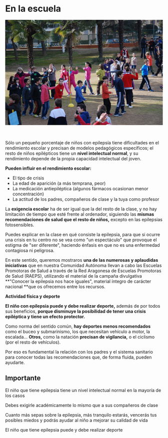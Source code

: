# En la escuela


![Fig.3.38. Niños jugando en patio. Colegio Pedro I (Barbastro). RAEPS](img/M3_U6_epilepsia_DiaPaz_Parque_Juegos_PedroI_Barbastro.JPG)


 

Sólo un pequeño porcentaje de niños con epilepsía tiene dificultades en el rendimiento escolar y precisan de modelos pedagógicos específicos; el resto de niños epilépticos tiene un **nivel intelectual normal**, y su rendimiento depende de la propia capacidad intelectual del joven.

**Pueden influir en el rendimiento escolar:**

*   El tipo de crisis
*   La edad de aparición (a más temprana, peor)
*   La medicación antiepiléptica (algunos fármacos ocasionan menor concentración)
*   La actitud de los padres, compañeros de clase y la tuya como profesor

La **exigencia escolar** ha de ser igual que la del resto de la clase, y no hay limitación de tiempo que esté frente al ordenador, siguiendo las **mismas recomendaciones de salud que el resto de niños,** excepto en las epilepsias fotosensibles.

Puedes explicar en la clase en qué consiste la epilepsia, para que si ocurre una crisis en tu centro no se vea como "un espectáculo" que provoque el estigma de "ser diferente", haciendo énfasis en que no es una enfermedad contagiosa ni peligrosa.

En este sentido, queremos mostraros **una de las numerosas y aplaudidas iniciativas** que en nuestra Comunidad Autónoma llevan a cabo las Escuelas Promotoras de Salud a través de la Red Aragonesa de Escuelas Promotoras de Salud (RAEPS), utilizando el material de la campaña divulgativa **"Conocer la epilepsia nos hace iguales", material íntegro de carácter nacional **que os ofrecemos entre los recursos.

  
**Actividad física y deporte**

**El niño con epilepsia puede y debe realizar deporte,** además de por todos sus beneficios, **porque disminuye la posibilidad de tener una crisis epiléptica y tiene un efecto protector.**

Como norma del sentido común, **hay deportes menos recomendados** como el buceo y submarinismo, los que necesitan vehículo a motor, la escalada... **Otros,** como la natación **precisan de vigilancia,** o el ciclismo (por el resto de vehículos).

Por eso es fundamental la relación con los padres y el sistema sanitario para conocer todas las recomendaciones que, de forma fluida, pueden ayudarte.

## Importante

El niño que tiene epilepsia tiene un nivel intelectual normal en la mayoría de los casos

Debes exigirle académicamente lo mismo que a sus compañeros de clase

Cuanto más sepas sobre la epilepsia, más tranquilo estarás, vencerás tus posibles miedos y podrás ayudar al niño a mejorar su calidad de vida

El niño que tiene epilepsia puede y debe realizar deporte

